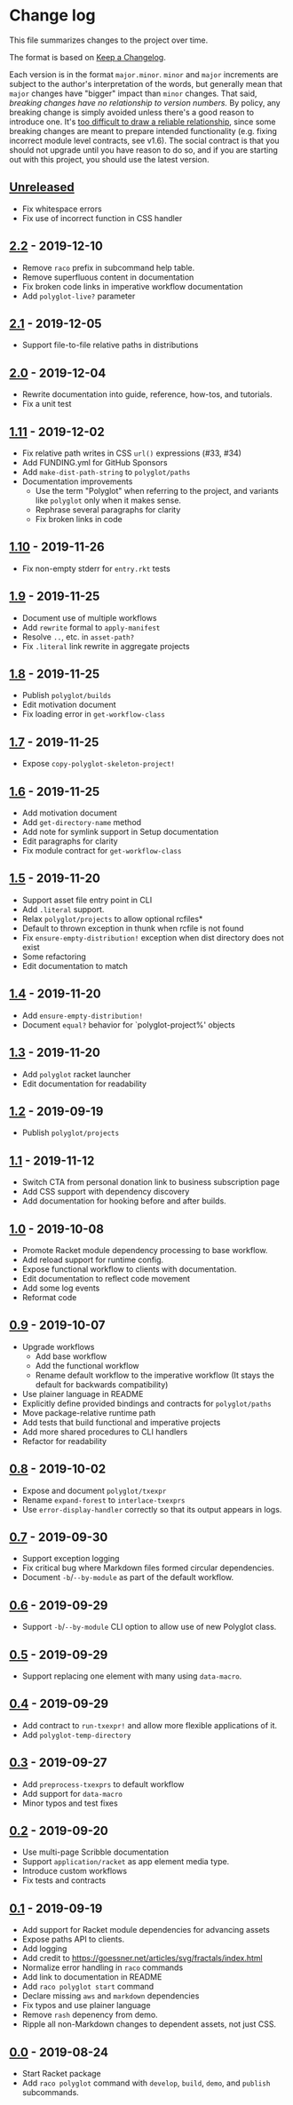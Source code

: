 # Change log

This file summarizes changes to the project over time.

The format is based on [Keep a Changelog](https://keepachangelog.com/en/1.0.0/).

Each version is in the format `major.minor`. `minor` and `major`
increments are subject to the author's interpretation of the words,
but generally mean that `major` changes have "bigger" impact than
`minor` changes. That said, _breaking changes have no relationship to
version numbers._ By policy, any breaking change is simply avoided
unless there's a good reason to introduce one. It's [too difficult to
draw a reliable relationship][jash], since some breaking changes are
meant to prepare intended functionality (e.g. fixing incorrect module
level contracts, see v1.6). The social contract is that you should not
upgrade until you have reason to do so, and if you are starting out
with this project, you should use the latest version.

## [Unreleased]
* Fix whitespace errors
* Fix use of incorrect function in CSS handler

## [2.2] - 2019-12-10
* Remove `raco` prefix in subcommand help table.
* Remove superfluous content in documentation
* Fix broken code links in imperative workflow documentation
* Add `polyglot-live?` parameter

## [2.1] - 2019-12-05
* Support file-to-file relative paths in distributions

## [2.0] - 2019-12-04
* Rewrite documentation into guide, reference, how-tos, and tutorials.
* Fix a unit test

## [1.11] - 2019-12-02
* Fix relative path writes in CSS `url()` expressions (#33, #34)
* Add FUNDING.yml for GitHub Sponsors
* Add `make-dist-path-string` to `polyglot/paths`
* Documentation improvements
    - Use the term "Polyglot" when referring to the project, and variants like `polyglot` only when it makes sense.
    - Rephrase several paragraphs for clarity
    - Fix broken links in code

## [1.10] - 2019-11-26
* Fix non-empty stderr for `entry.rkt` tests

## [1.9] - 2019-11-25
* Document use of multiple workflows
* Add `rewrite` formal to `apply-manifest`
* Resolve `..`, etc. in `asset-path?`
* Fix `.literal` link rewrite in aggregate projects

## [1.8] - 2019-11-25
* Publish `polyglot/builds`
* Edit motivation document
* Fix loading error in `get-workflow-class`

## [1.7] - 2019-11-25
* Expose `copy-polyglot-skeleton-project!`

## [1.6] - 2019-11-25
* Add motivation document
* Add `get-directory-name` method
* Add note for symlink support in Setup documentation
* Edit paragraphs for clarity
* Fix module contract for `get-workflow-class`

## [1.5] - 2019-11-20
* Support asset file entry point in CLI
* Add `.literal` support.
* Relax `polyglot/projects` to allow optional rcfiles*
* Default to thrown exception in thunk when rcfile is not found
* Fix `ensure-empty-distribution!` exception when dist directory does not exist
* Some refactoring
* Edit documentation to match

## [1.4] - 2019-11-20
* Add `ensure-empty-distribution!`
* Document `equal?` behavior for `polyglot-project%' objects

## [1.3] - 2019-11-20
* Add `polyglot` racket launcher
* Edit documentation for readability

## [1.2] - 2019-09-19
* Publish `polyglot/projects`

## [1.1] - 2019-11-12
* Switch CTA from personal donation link to business subscription page
* Add CSS support with dependency discovery
* Add documentation for hooking before and after builds.

## [1.0] - 2019-10-08
* Promote Racket module dependency processing to base workflow.
* Add reload support for runtime config.
* Expose functional workflow to clients with documentation.
* Edit documentation to reflect code movement
* Add some log events
* Reformat code

## [0.9] - 2019-10-07
* Upgrade workflows
  - Add base workflow
  - Add the functional workflow
  - Rename default workflow to the imperative workflow (It stays the default for backwards compatibility)
* Use plainer language in README
* Explicitly define provided bindings and contracts for `polyglot/paths`
* Move package-relative runtime path
* Add tests that build functional and imperative projects
* Add more shared procedures to CLI handlers
* Refactor for readability

## [0.8] - 2019-10-02
* Expose and document `polyglot/txexpr`
* Rename `expand-forest` to `interlace-txexprs`
* Use `error-display-handler` correctly so that its output appears in logs.

## [0.7] - 2019-09-30
* Support exception logging
* Fix critical bug where Markdown files formed circular dependencies.
* Document `-b`/`--by-module` as part of the default workflow.

## [0.6] - 2019-09-29
* Support `-b`/`--by-module` CLI option to allow use of new Polyglot class.

## [0.5] - 2019-09-29
* Support replacing one element with many using `data-macro`.

## [0.4] - 2019-09-29
* Add contract to `run-txexpr!` and allow more flexible applications of it.
* Add `polyglot-temp-directory`

## [0.3] - 2019-09-27
* Add `preprocess-txexprs` to default workflow
* Add support for `data-macro`
* Minor typos and test fixes

## [0.2] - 2019-09-20
* Use multi-page Scribble documentation
* Support `application/racket` as app element media type.
* Introduce custom workflows
* Fix tests and contracts

## [0.1] - 2019-09-19
* Add support for Racket module dependencies for advancing assets
* Expose paths API to clients.
* Add logging
* Add credit to https://goessner.net/articles/svg/fractals/index.html
* Normalize error handling in `raco` commands
* Add link to documentation in README
* Add `raco polyglot start` command
* Declare missing `aws` and `markdown` dependencies
* Fix typos and use plainer language
* Remove `rash` depenency from demo.
* Ripple all non-Markdown changes to dependent assets, not just CSS.

## [0.0] - 2019-08-24
* Start Racket package
* Add `raco polyglot` command with `develop`, `build`, `demo`, and `publish` subcommands.

[Unreleased]: https://github.com/zyrolasting/polyglot/compare/v2.2...HEAD
[2.2]: https://github.com/zyrolasting/polyglot/compare/v2.1...v2.2
[2.1]: https://github.com/zyrolasting/polyglot/compare/v2.0...v2.1
[2.0]: https://github.com/zyrolasting/polyglot/compare/v1.11...v2.0
[1.11]: https://github.com/zyrolasting/polyglot/compare/v1.10...v1.11
[1.10]: https://github.com/zyrolasting/polyglot/compare/v1.9...v1.10
[1.9]: https://github.com/zyrolasting/polyglot/compare/v1.8...v1.9
[1.8]: https://github.com/zyrolasting/polyglot/compare/v1.7...v1.8
[1.7]: https://github.com/zyrolasting/polyglot/compare/v1.6...v1.7
[1.6]: https://github.com/zyrolasting/polyglot/compare/v1.5...v1.6
[1.5]: https://github.com/zyrolasting/polyglot/compare/v1.4...v1.5
[1.4]: https://github.com/zyrolasting/polyglot/compare/v1.3...v1.4
[1.3]: https://github.com/zyrolasting/polyglot/compare/v1.2...v1.3
[1.2]: https://github.com/zyrolasting/polyglot/compare/v1.1...v1.2
[1.1]: https://github.com/zyrolasting/polyglot/compare/v1.0...v1.1
[1.0]: https://github.com/zyrolasting/polyglot/compare/v0.9...v1.0
[0.9]: https://github.com/zyrolasting/polyglot/compare/v0.8...v0.9
[0.8]: https://github.com/zyrolasting/polyglot/compare/v0.7...v0.8
[0.7]: https://github.com/zyrolasting/polyglot/compare/v0.6...v0.7
[0.6]: https://github.com/zyrolasting/polyglot/compare/v0.5...v0.6
[0.5]: https://github.com/zyrolasting/polyglot/compare/v0.4...v0.5
[0.4]: https://github.com/zyrolasting/polyglot/compare/v0.3...v0.4
[0.3]: https://github.com/zyrolasting/polyglot/compare/v0.2...v0.3
[0.2]: https://github.com/zyrolasting/polyglot/compare/v0.1...v0.2
[0.1]: https://github.com/zyrolasting/polyglot/compare/v0.0...v1.1
[0.0]: https://github.com/zyrolasting/polyglot/releases/tag/v0.0

[jash]: https://gist.github.com/jashkenas/cbd2b088e20279ae2c8e
